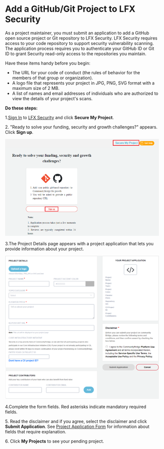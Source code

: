 # Add a GitHub/Git Project to LFX Security

As a project maintainer, you must submit an application to add a GitHub open source project or Git repository to LFX Security. LFX Security requires access to your code repository to support security vulnerability scanning. The application process requires you to authenticate your GitHub ID or Git ID to grant Security read-only access to the repositories you maintain.

Have these items handy before you begin:

* The URL for your code of conduct (the rules of behavior for the members of that group or organization).
* A logo file that represents your project in JPG, PNG, SVG format with a maximum size of 2 MB.
* A list of names and email addresses of individuals who are authorized to view the details of your project's scans.

**Do these steps:**

1.[Sign In](../../sso/sign-in/) to [LFX Security](https://security.lfx.linuxfoundation.org) and click **Secure My Project**.

2\. "Ready to solve your funding, security and growth challenges?" appears. Click **Sign up**.

![Signup](../../.gitbook/assets/Secure_My_Project.png)

3.The Project Details page appears with a project application that lets you provide information about your project.

![Project Details](../../.gitbook/assets/P1.png)

4.Complete the form fields. Red asterisks indicate mandatory required fields.

5\. Read the disclaimer and if you agree, select the disclaimer and click **Submit Application**. See [Project Application Form](../../crowdfunding/project-application.md) for information about fields that require explanation.

6\. Click **My Projects** to see your pending project.
